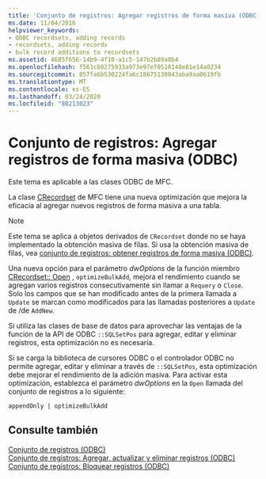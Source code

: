 ```yaml
---
title: 'Conjunto de registros: Agregar registros de forma masiva (ODBC)'
ms.date: 11/04/2016
helpviewer_keywords:
- ODBC recordsets, adding records
- recordsets, adding records
- bulk record additions to recordsets
ms.assetid: 4685f656-14b9-4f10-a1c5-147b2b89a0b4
ms.openlocfilehash: f561cb0275933a973e97ef0518148e81e14a0234
ms.sourcegitcommit: 857fa6b530224fa6c18675138043aba9aa0619fb
ms.translationtype: MT
ms.contentlocale: es-ES
ms.lasthandoff: 03/24/2020
ms.locfileid: "80213023"
---
```

# <a name="recordset-adding-records-in-bulk-odbc"></a>Conjunto de registros: Agregar registros de forma masiva (ODBC)

Este tema es aplicable a las clases ODBC de MFC.

La clase [CRecordset](../../mfc/reference/crecordset-class.md) de MFC tiene una nueva optimización que mejora la eficacia al agregar nuevos registros de forma masiva a una tabla.

> [!NOTE]
> Este tema se aplica a objetos derivados de `CRecordset` donde no se haya implementado la obtención masiva de filas. Si usa la obtención masiva de filas, vea [conjunto de registros: obtener registros de forma masiva (ODBC)](../../data/odbc/recordset-fetching-records-in-bulk-odbc.md).

Una nueva opción para el parámetro *dwOptions* de la función miembro [CRecordset:: Open](../../mfc/reference/crecordset-class.md#open) , `optimizeBulkAdd`, mejora el rendimiento cuando se agregan varios registros consecutivamente sin llamar a `Requery` o `Close`. Solo los campos que se han modificado antes de la primera llamada a `Update` se marcan como modificados para las llamadas posteriores a `Update` de /de `AddNew`.

Si utiliza las clases de base de datos para aprovechar las ventajas de la función de la API de ODBC `::SQLSetPos` para agregar, editar y eliminar registros, esta optimización no es necesaria.

Si se carga la biblioteca de cursores ODBC o el controlador ODBC no permite agregar, editar y eliminar a través de `::SQLSetPos`, esta optimización debe mejorar el rendimiento de la adición masiva. Para activar esta optimización, establezca el parámetro *dwOptions* en la `Open` llamada del conjunto de registros a lo siguiente:

```
appendOnly | optimizeBulkAdd
```

## <a name="see-also"></a>Consulte también

[Conjunto de registros (ODBC)](../../data/odbc/recordset-odbc.md)<br/>
[Conjunto de registros: Agregar, actualizar y eliminar registros (ODBC)](../../data/odbc/recordset-adding-updating-and-deleting-records-odbc.md)<br/>
[Conjunto de registros: Bloquear registros (ODBC)](../../data/odbc/recordset-locking-records-odbc.md)
